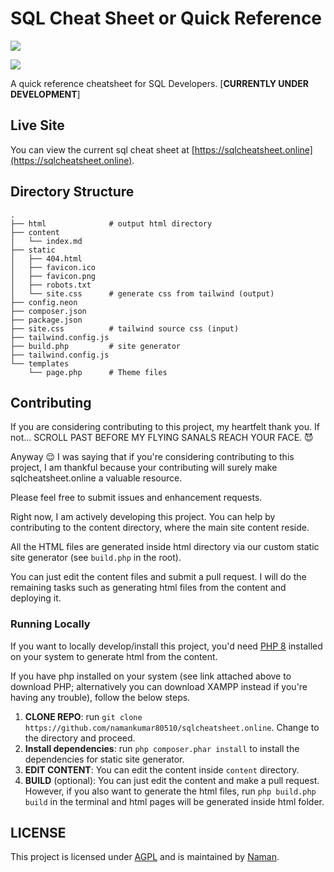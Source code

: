 # SQL Cheat Sheet or Quick Reference

<a href="https://github.com/namankumar80510/sqlcheatsheet.online"><img src="https://img.shields.io/github/stars/namankumar80510/sqlcheatsheet.online?style=social"></a>

<a href="https://github.com/namankumar80510/sqlcheatsheet.online/blob/main/LICENSE"><img src="https://img.shields.io/github/license/namankumar80510/sqlcheatsheet.online?style=social"></a>

A quick reference cheatsheet for SQL Developers. [**CURRENTLY UNDER DEVELOPMENT**]

## Live Site

You can view the current sql cheat sheet at [https://sqlcheatsheet.online](https://sqlcheatsheet.online).

## Directory Structure

```
.
├── html              # output html directory
├── content
│   └── index.md
├── static
│   ├── 404.html
│   ├── favicon.ico
│   ├── favicon.png
│   ├── robots.txt
│   └── site.css      # generate css from tailwind (output)
├── config.neon
├── composer.json
├── package.json
├── site.css          # tailwind source css (input)
├── tailwind.config.js
├── build.php         # site generator
├── tailwind.config.js
└── templates
    └── page.php      # Theme files
```

## Contributing

If you are considering contributing to this project, my heartfelt thank you. If not... SCROLL PAST BEFORE MY FLYING SANALS REACH YOUR FACE. 😈

Anyway 😌 I was saying that if you're considering contributing to this project, I am thankful because your contributing will surely make sqlcheatsheet.online a valuable resource.

Please feel free to submit issues and enhancement requests.

Right now, I am actively developing this project. You can help by contributing to the content directory, where the main site content reside.

All the HTML files are generated inside html directory via our custom static site generator (see `build.php` in the root).

You can just edit the content files and submit a pull request. I will do the remaining tasks such as generating html files from the content and deploying it.

### Running Locally

If you want to locally develop/install this project, you'd need [PHP 8](https://www.php.net/downloads.php) installed on your system to generate html from the content.

If you have php installed on your system (see link attached above to download PHP; alternatively you can download XAMPP instead if you're having any trouble), follow the below steps.

1. **CLONE REPO**: run `git clone https://github.com/namankumar80510/sqlcheatsheet.online`. Change to the directory and proceed.
2. **Install dependencies**: run `php composer.phar install` to install the dependencies for static site generator.
3. **EDIT CONTENT**: You can edit the content inside `content` directory.
4. **BUILD** (optional): You can just edit the content and make a pull request. However, if you also want to generate the html files, run `php build.php build` in the terminal and html pages will be generated inside html folder.

## LICENSE

This project is licensed under [AGPL](https://github.com/namankumar80510/sqlcheatsheet.online/blob/main/LICENSE) and is maintained by [Naman](https://github.com/namankumar80510).
